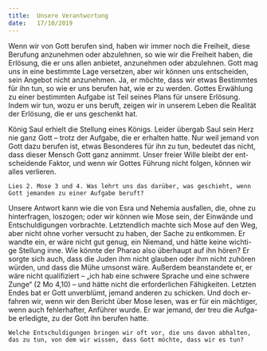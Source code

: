 ```yaml
---
title:  Unsere Verantwortung
date:   17/10/2019
---
```


Wenn wir von Gott berufen sind, haben wir immer noch die Freiheit, diese Berufung anzunehmen oder abzulehnen, so wie wir die Freiheit haben, die Erlösung, die er uns allen anbietet, anzunehmen oder abzulehnen. Gott mag uns in eine bestimmte Lage versetzen, aber wir können uns entscheiden, sein Angebot nicht anzunehmen. Ja, er möchte, dass wir etwas Bestimmtes für ihn tun, so wie er uns berufen hat, wie er zu werden. Gottes Erwählung zu einer bestimmten Aufgabe ist Teil seines Plans für unsere Erlösung. Indem wir tun, wozu er uns beruft, zeigen wir in unserem Leben die Realität der Erlösung, die er uns geschenkt hat.

König Saul erhielt die Stellung eines Königs. Leider übergab Saul sein Herz nie ganz Gott – trotz der Aufgabe, die er erhalten hatte. Nur weil jemand von Gott dazu berufen ist, etwas Besonderes für ihn zu tun, bedeutet das nicht, dass dieser Mensch Gott ganz annimmt. Unser freier Wille bleibt der ent- scheidende Faktor, und wenn wir Gottes Führung nicht folgen, können wir alles verlieren.

`Lies 2. Mose 3 und 4. Was lehrt uns das darüber, was geschieht, wenn Gott jemanden zu einer Aufgabe beruft?`

Unsere Antwort kann wie die von Esra und Nehemia ausfallen, die, ohne zu hinterfragen, loszogen; oder wir können wie Mose sein, der Einwände und Entschuldigungen vorbrachte. Letztendlich machte sich Mose auf den Weg, aber nicht ohne vorher versucht zu haben, der Sache zu entkommen. Er wandte ein, er wäre nicht gut genug, ein Niemand, und hätte keine wichti- ge Stellung inne. Wie könnte der Pharao also überhaupt auf ihn hören? Er sorgte sich auch, dass die Juden ihm nicht glauben oder ihm nicht zuhören würden, und dass die Mühe umsonst wäre. Außerdem beanstandete er, er wäre nicht qualifiziert – „ich hab eine schwere Sprache und eine schwere Zunge“ (2 Mo 4,10) – und hätte nicht die erforderlichen Fähigkeiten. Letzten Endes bat er Gott unverblümt, jemand anderen zu schicken. Und doch er- fahren wir, wenn wir den Bericht über Mose lesen, was er für ein mächtiger, wenn auch fehlerhafter, Anführer wurde. Er war jemand, der treu die Aufga- be erledigte, zu der Gott ihn berufen hatte.

`Welche Entschuldigungen bringen wir oft vor, die uns davon abhalten, das zu tun, von dem wir wissen, dass Gott möchte, dass wir es tun?`
